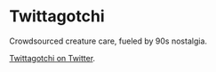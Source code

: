 Twittagotchi
========

Crowdsourced creature care, fueled by 90s nostalgia.

[Twittagotchi on Twitter](http://twitter.com/twittagotchi).
